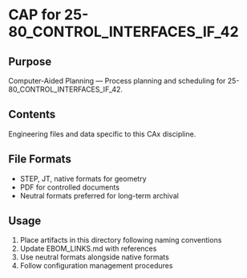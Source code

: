 # CAP for 25-80_CONTROL_INTERFACES_IF_42

## Purpose
Computer-Aided Planning — Process planning and scheduling for 25-80_CONTROL_INTERFACES_IF_42.

## Contents
Engineering files and data specific to this CAx discipline.

## File Formats
- STEP, JT, native formats for geometry
- PDF for controlled documents
- Neutral formats preferred for long-term archival

## Usage
1. Place artifacts in this directory following naming conventions
2. Update EBOM_LINKS.md with references
3. Use neutral formats alongside native formats
4. Follow configuration management procedures
